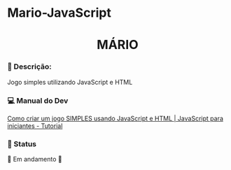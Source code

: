 # Mario-JavaScript

<div align="center">

# MÁRIO

</div>

<!-- <img width="967" alt="Captura de Tela 2023-05-10 às 21 20 02" src="https://github.com/Dhimylee/quiz-react/assets/104266954/6c54fed4-7653-485e-8539-86ec85f2bd1f"> -->


### :rotating_light: Descrição:
<p align="justify">Jogo simples utilizando JavaScript e HTML</p>

### :computer: Manual do Dev

[Como criar um jogo SIMPLES usando JavaScript e HTML | JavaScript para iniciantes - Tutorial](https://www.youtube.com/watch?v=r9buAwVBDhA)

### 📍 Status

🚧  Em andamento  🚧
